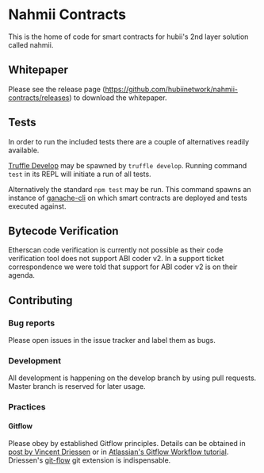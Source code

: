 # Nahmii Contracts

This is the home of code for smart contracts for hubii's 2nd layer solution called nahmii.

## Whitepaper

Please see the release page (https://github.com/hubiinetwork/nahmii-contracts/releases) to download the whitepaper.

## Tests

In order to run the included tests there are a couple of alternatives readily available.

[Truffle Develop](https://truffleframework.com/docs/truffle/getting-started/using-truffle-develop-and-the-console) may be spawned by `truffle develop`. Running command `test` in its REPL will initiate a run of all tests.

Alternatively the standard `npm test` may be run. This command spawns an instance of [ganache-cli](https://github.com/trufflesuite/ganache-cli) on which smart contracts are deployed and tests executed against.

## Bytecode Verification

Etherscan code verification is currently not possible as their code verification tool does not support ABI coder v2. In a support ticket correspondence we were told that support for ABI coder v2 is on their agenda. 

## Contributing

### Bug reports

Please open issues in the issue tracker and label them as bugs.

### Development

All development is happening on the develop branch by using pull requests. Master branch is reserved for later usage.

### Practices
#### Gitflow

Please obey by established Gitflow principles. Details can be obtained in [post by Vincent Driessen](http://nvie.com/posts/a-successful-git-branching-model/) or in [Atlassian's Gitflow Workflow tutorial](https://www.atlassian.com/git/tutorials/comparing-workflows/gitflow-workflow). Driessen's [git-flow](https://github.com/nvie/gitflow) git extension is indispensable.
